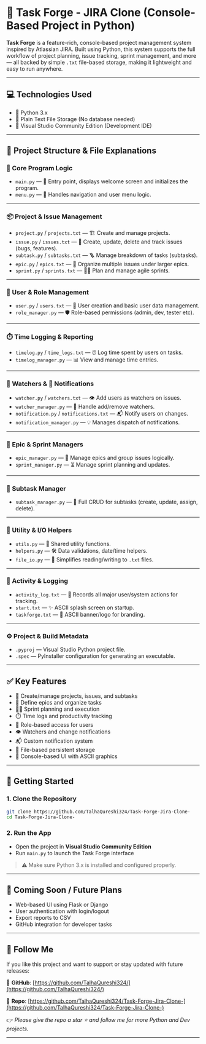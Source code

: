 
# 🚀 Task Forge - JIRA Clone (Console-Based Project in Python)

**Task Forge** is a feature-rich, console-based project management system inspired by Atlassian JIRA. Built using Python, this system supports the full workflow of project planning, issue tracking, sprint management, and more — all backed by simple `.txt` file-based storage, making it lightweight and easy to run anywhere.

---

## 💻 Technologies Used

- 🐍 Python 3.x
- 📄 Plain Text File Storage (No database needed)
- 🧰 Visual Studio Community Edition (Development IDE)

---

## 📁 Project Structure & File Explanations

### 🧠 Core Program Logic

- `main.py` — 🔰 Entry point, displays welcome screen and initializes the program.
- `menu.py` — 📜 Handles navigation and user menu logic.

---

### 📦 Project & Issue Management

- `project.py` / `projects.txt` — 🏗️ Create and manage projects.
- `issue.py` / `issues.txt` — 🐞 Create, update, delete and track issues (bugs, features).
- `subtask.py` / `subtasks.txt` — 🪜 Manage breakdown of tasks (subtasks).
- `epic.py` / `epics.txt` — 🧩 Organize multiple issues under larger epics.
- `sprint.py` / `sprints.txt` — 🏃‍♂️ Plan and manage agile sprints.

---

### 👥 User & Role Management

- `user.py` / `users.txt` — 👤 User creation and basic user data management.
- `role_manager.py` — 🛡️ Role-based permissions (admin, dev, tester etc).

---

### ⏱️ Time Logging & Reporting

- `timelog.py` / `time_logs.txt` — ⏰ Log time spent by users on tasks.
- `timelog_manager.py` — 📊 View and manage time entries.

---

### 👀 Watchers & 🔔 Notifications

- `watcher.py` / `watchers.txt` — 👁️ Add users as watchers on issues.
- `watcher_manager.py` — 🔄 Handle add/remove watchers.
- `notification.py` / `notifications.txt` — 📬 Notify users on changes.
- `notification_manager.py` — 💡 Manages dispatch of notifications.

---

### 🧩 Epic & Sprint Managers

- `epic_manager.py` — 🧠 Manage epics and group issues logically.
- `sprint_manager.py` — ⏳ Manage sprint planning and updates.

---

### 🧱 Subtask Manager

- `subtask_manager.py` — 🧮 Full CRUD for subtasks (create, update, assign, delete).

---

### 🔧 Utility & I/O Helpers

- `utils.py` — 🧰 Shared utility functions.
- `helpers.py` — 🛠️ Data validations, date/time helpers.
- `file_io.py` — 📂 Simplifies reading/writing to `.txt` files.

---

### 📜 Activity & Logging

- `activity_log.txt` — 📝 Records all major user/system actions for tracking.
- `start.txt` — ✨ ASCII splash screen on startup.
- `taskforge.txt` — 🧱 ASCII banner/logo for branding.

---

### ⚙️ Project & Build Metadata

- `.pyproj` — Visual Studio Python project file.
- `.spec` — PyInstaller configuration for generating an executable.

---

## ✅ Key Features

- 🔧 Create/manage projects, issues, and subtasks
- 🧱 Define epics and organize tasks
- 🏃‍♂️ Sprint planning and execution
- ⏱️ Time logs and productivity tracking
- 👥 Role-based access for users
- 👁️ Watchers and change notifications
- 📬 Custom notification system
- 📂 File-based persistent storage
- 🎨 Console-based UI with ASCII graphics

---

## 🚀 Getting Started

### 1. Clone the Repository
```bash
git clone https://github.com/TalhaQureshi324/Task-Forge-Jira-Clone-
cd Task-Forge-Jira-Clone-
```

### 2. Run the App
- Open the project in **Visual Studio Community Edition**
- Run `main.py` to launch the Task Forge interface

> ⚠️ Make sure Python 3.x is installed and configured properly.

---

## 🧪 Coming Soon / Future Plans

- Web-based UI using Flask or Django
- User authentication with login/logout
- Export reports to CSV
- GitHub integration for developer tasks

---

## 📣 Follow Me

If you like this project and want to support or stay updated with future releases:

🔗 **GitHub**: [https://github.com/TalhaQureshi324/](https://github.com/TalhaQureshi324/)

📂 **Repo**: [https://github.com/TalhaQureshi324/Task-Forge-Jira-Clone-](https://github.com/TalhaQureshi324/Task-Forge-Jira-Clone-)

👉 _Please give the repo a star ⭐ and follow me for more Python and Dev projects._

---

